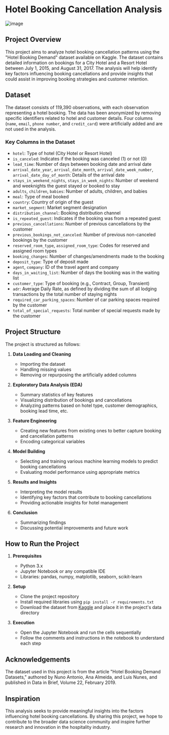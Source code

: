 # Hotel Booking Cancellation Analysis

![image](https://github.com/RahulDasari1/Hotel-Booking-/assets/101777162/f98f237c-e6d6-4cc6-97d1-8d31b6a0b743)

## Project Overview
This project aims to analyze hotel booking cancellation patterns using the "Hotel Booking Demand" dataset available on Kaggle. The dataset contains detailed information on bookings for a City Hotel and a Resort Hotel between July 1, 2015, and August 31, 2017. The analysis will help identify key factors influencing booking cancellations and provide insights that could assist in improving booking strategies and customer retention.

## Dataset
The dataset consists of 119,390 observations, with each observation representing a hotel booking. The data has been anonymized by removing specific identifiers related to hotel and customer details. Four columns (`name`, `email`, `phone number`, and `credit_card`) were artificially added and are not used in the analysis.

### Key Columns in the Dataset
- `hotel`: Type of hotel (City Hotel or Resort Hotel)
- `is_canceled`: Indicates if the booking was canceled (1) or not (0)
- `lead_time`: Number of days between booking date and arrival date
- `arrival_date_year`, `arrival_date_month`, `arrival_date_week_number`, `arrival_date_day_of_month`: Details of the arrival date
- `stays_in_weekend_nights`, `stays_in_week_nights`: Number of weekend and weeknights the guest stayed or booked to stay
- `adults`, `children`, `babies`: Number of adults, children, and babies
- `meal`: Type of meal booked
- `country`: Country of origin of the guest
- `market_segment`: Market segment designation
- `distribution_channel`: Booking distribution channel
- `is_repeated_guest`: Indicates if the booking was from a repeated guest
- `previous_cancellations`: Number of previous cancellations by the customer
- `previous_bookings_not_canceled`: Number of previous non-canceled bookings by the customer
- `reserved_room_type`, `assigned_room_type`: Codes for reserved and assigned room types
- `booking_changes`: Number of changes/amendments made to the booking
- `deposit_type`: Type of deposit made
- `agent`, `company`: ID of the travel agent and company
- `days_in_waiting_list`: Number of days the booking was in the waiting list
- `customer_type`: Type of booking (e.g., Contract, Group, Transient)
- `adr`: Average Daily Rate, as defined by dividing the sum of all lodging transactions by the total number of staying nights
- `required_car_parking_spaces`: Number of car parking spaces required by the customer
- `total_of_special_requests`: Total number of special requests made by the customer

## Project Structure
The project is structured as follows:

1. **Data Loading and Cleaning**
    - Importing the dataset
    - Handling missing values
    - Removing or repurposing the artificially added columns

2. **Exploratory Data Analysis (EDA)**
    - Summary statistics of key features
    - Visualizing distribution of bookings and cancellations
    - Analyzing patterns based on hotel type, customer demographics, booking lead time, etc.

3. **Feature Engineering**
    - Creating new features from existing ones to better capture booking and cancellation patterns
    - Encoding categorical variables

4. **Model Building**
    - Selecting and training various machine learning models to predict booking cancellations
    - Evaluating model performance using appropriate metrics

5. **Results and Insights**
    - Interpreting the model results
    - Identifying key factors that contribute to booking cancellations
    - Providing actionable insights for hotel management

6. **Conclusion**
    - Summarizing findings
    - Discussing potential improvements and future work

## How to Run the Project
1. **Prerequisites**
    - Python 3.x
    - Jupyter Notebook or any compatible IDE
    - Libraries: pandas, numpy, matplotlib, seaborn, scikit-learn

2. **Setup**
    - Clone the project repository
    - Install required libraries using `pip install -r requirements.txt`
    - Download the dataset from [Kaggle](https://www.kaggle.com/jessemostipak/hotel-booking-demand) and place it in the project's data directory

3. **Execution**
    - Open the Jupyter Notebook and run the cells sequentially
    - Follow the comments and instructions in the notebook to understand each step

## Acknowledgements
The dataset used in this project is from the article "Hotel Booking Demand Datasets," authored by Nuno Antonio, Ana Almeida, and Luis Nunes, and published in Data in Brief, Volume 22, February 2019.

## Inspiration
This analysis seeks to provide meaningful insights into the factors influencing hotel booking cancellations. By sharing this project, we hope to contribute to the broader data science community and inspire further research and innovation in the hospitality industry.
